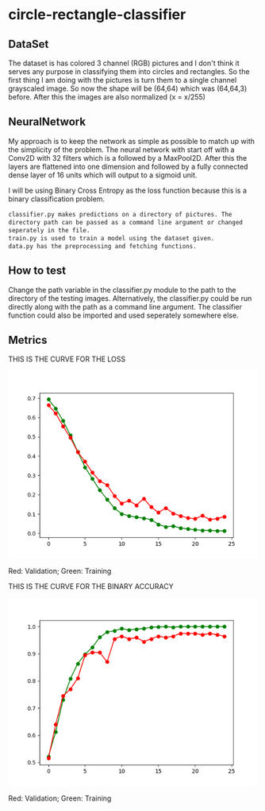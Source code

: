 # circle-rectangle-classifier

## DataSet

The dataset is has colored 3 channel (RGB) pictures and I don't think it serves any purpose in classifying them into circles and rectangles. So the first thing I am doing with the pictures is turn them to a single channel grayscaled image. So now the shape will be (64,64) which was (64,64,3) before. After this the images are also normalized (x = x/255)

## NeuralNetwork

My approach is to keep the network as simple as possible to match up with the simplicity of the problem. The neural network with start off with a Conv2D with 32 filters which is a followed by a MaxPool2D. After this the layers are flattened into one dimension and followed by a fully connected dense layer of 16 units which will output to a sigmoid unit.

I will be using Binary Cross Entropy as the loss function because this is a binary classification problem.

    classifier.py makes predictions on a directory of pictures. The directory path can be passed as a command line argument or changed seperately in the file.
    train.py is used to train a model using the dataset given.
    data.py has the preprocessing and fetching functions.

## How to test

Change the path variable in the classifier.py module to the path to the directory of the testing images. Alternatively, the classifier.py could be run directly along with the path as a command line argument. The classifier function could also be imported and used seperately somewhere else.

## Metrics

THIS IS THE CURVE FOR THE LOSS

<img title="Losses Curve" alt="losses curve" src="losses.png">

Red: Validation; Green: Training



THIS IS THE CURVE FOR THE BINARY ACCURACY

<img title="Accuracies Curve" alt="accuracies curve" src="binary_accuracies.png">

Red: Validation; Green: Training
